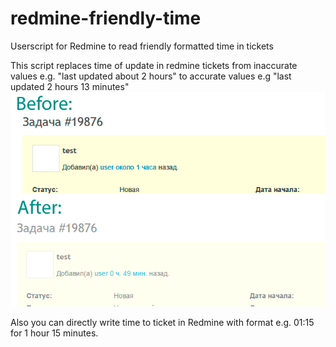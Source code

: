 # redmine-friendly-time
Userscript for Redmine to read friendly formatted time in tickets

This script replaces time of update in redmine tickets from inaccurate values e.g. "last updated about 2 hours" to accurate values e.g "last updated 2 hours 13 minutes"
![alt tag](https://raw.githubusercontent.com/MassiveFriendlyFire/redmine-friendly-time/master/example.png)

Also you can directly write time to ticket in Redmine with format e.g. 01:15 for 1 hour 15 minutes.

